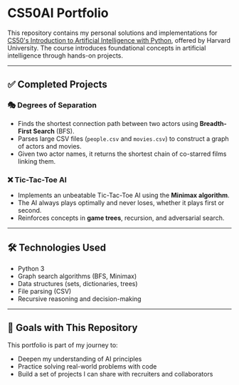 # CS50AI Portfolio

This repository contains my personal solutions and implementations for [CS50's Introduction to Artificial Intelligence with Python](https://cs50.harvard.edu/ai/2020/), offered by Harvard University. The course introduces foundational concepts in artificial intelligence through hands-on projects.

---

## ✅ Completed Projects

### 🎭 Degrees of Separation
- Finds the shortest connection path between two actors using **Breadth-First Search** (BFS).
- Parses large CSV files (`people.csv` and `movies.csv`) to construct a graph of actors and movies.
- Given two actor names, it returns the shortest chain of co-starred films linking them.

### ❌ Tic-Tac-Toe AI
- Implements an unbeatable Tic-Tac-Toe AI using the **Minimax algorithm**.
- The AI always plays optimally and never loses, whether it plays first or second.
- Reinforces concepts in **game trees**, recursion, and adversarial search.

---


## 🛠 Technologies Used
- Python 3
- Graph search algorithms (BFS, Minimax)
- Data structures (sets, dictionaries, trees)
- File parsing (CSV)
- Recursive reasoning and decision-making

---

## 🌱 Goals with This Repository
This portfolio is part of my journey to:
- Deepen my understanding of AI principles
- Practice solving real-world problems with code
- Build a set of projects I can share with recruiters and collaborators


